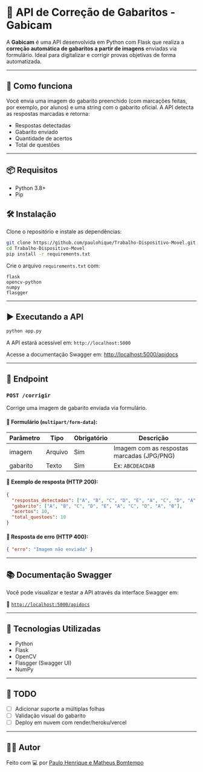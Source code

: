 
# 📘 API de Correção de Gabaritos - Gabicam

A **Gabicam** é uma API desenvolvida em Python com Flask que realiza a **correção automática de gabaritos a partir de imagens** enviadas via formulário. Ideal para digitalizar e corrigir provas objetivas de forma automatizada.

---

## 🚀 Como funciona

Você envia uma imagem do gabarito preenchido (com marcações feitas, por exemplo, por alunos) e uma string com o gabarito oficial. A API detecta as respostas marcadas e retorna:

- Respostas detectadas
- Gabarito enviado
- Quantidade de acertos
- Total de questões

---

## 📦 Requisitos

- Python 3.8+
- Pip

## 🛠️ Instalação

Clone o repositório e instale as dependências:

```bash
git clone https://github.com/paulohique/Trabalho-Dispositivo-Movel.git
cd Trabalho-Dispositivo-Movel
pip install -r requirements.txt
```

Crie o arquivo `requirements.txt` com:

```
flask
opencv-python
numpy
flasgger
```

---

## ▶️ Executando a API

```bash
python app.py
```

A API estará acessível em: `http://localhost:5000`

Acesse a documentação Swagger em: [http://localhost:5000/apidocs](http://localhost:5000/apidocs)

---

## 📩 Endpoint

### `POST /corrigir`

Corrige uma imagem de gabarito enviada via formulário.

#### 🔸 Formulário (`multipart/form-data`):

| Parâmetro | Tipo    | Obrigatório | Descrição                                  |
|-----------|---------|-------------|--------------------------------------------|
| imagem    | Arquivo | Sim         | Imagem com as respostas marcadas (JPG/PNG) |
| gabarito  | Texto   | Sim         | Ex: `ABCDEACDAB`                           |

#### 🔹 Exemplo de resposta (HTTP 200):

```json
{
  "respostas_detectadas": ["A", "B", "C", "D", "E", "A", "C", "D", "A", "B"],
  "gabarito": ["A", "B", "C", "D", "E", "A", "C", "D", "A", "B"],
  "acertos": 10,
  "total_questoes": 10
}
```

#### 🔸 Resposta de erro (HTTP 400):

```json
{ "erro": "Imagem não enviada" }
```

---

## 📚 Documentação Swagger

Você pode visualizar e testar a API através da interface Swagger em:

📎 [`http://localhost:5000/apidocs`](http://localhost:5000/apidocs)

---

## 🧠 Tecnologias Utilizadas

- Python
- Flask
- OpenCV
- Flasgger (Swagger UI)
- NumPy

---

## 📌 TODO

- [ ] Adicionar suporte a múltiplas folhas
- [ ] Validação visual do gabarito
- [ ] Deploy em nuvem com render/heroku/vercel

---

## 👨‍💻 Autor

Feito com 💻 por [Paulo Henrique e Matheus Bomtempo](https://github.com/paulohique)
